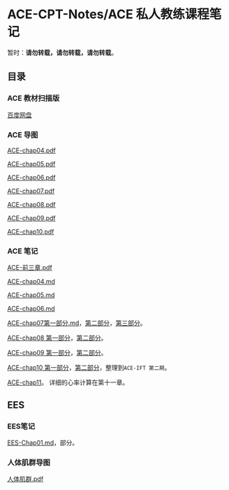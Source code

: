 # ACE-CPT-Notes/ACE 私人教练课程笔记

暂时：**请勿转载，请勿转载，请勿转载**。

## 目录

### ACE 教材扫描版
[百度网盘](https://pan.baidu.com/s/1wOUXhn3AoFnvhbcqRHJqyg)


### ACE 导图

[ACE-chap04.pdf](Mindmap/ACE-chap04.pdf)

[ACE-chap05.pdf](Mindmap/ACE-chap05.pdf)

[ACE-chap06.pdf](Mindmap/ACE-chap06.pdf)

[ACE-chap07.pdf](Mindmap/ACE-chap07.pdf)

[ACE-chap08.pdf](Mindmap/ACE-chap08.pdf)

[ACE-chap09.pdf](Mindmap/ACE-chap09.pdf)

[ACE-chap10.pdf](Mindmap/ACE-chap10.pdf)



### ACE 笔记

[ACE-前三章.pdf](ACE-Notes/ACE-前三章.pdf)

[ACE-chap04.md](ACE-Notes/ACE-chap04.md)

[ACE-chap05.md](ACE-Notes/ACE-chap05.md)

[ACE-chap06.md](ACE-Notes/ACE-chap06.md)

[ACE-chap07第一部分.md](ACE-Notes/ACE-chap07-1.md)，[第二部分](ACE-Notes/ACE-chap07-2.md)，[第三部分](ACE-Notes/ACE-chap07-3.md)。

[ACE-chap08 第一部分](ACE-Notes/ACE-chap08-1.md)，[第二部分](ACE-Notes/ACE-chap08-2.md)。

[ACE-chap09 第一部分](ACE-Notes/ACE-chap09-1.md)，[第二部分](ACE-Notes/ACE-chap09-2.md)。


[ACE-chap10 第一部分](ACE-Notes/ACE-chap10-1.md)，[第二部分](ACE-Notes/ACE-chap10-2.md)，整理到`ACE-IFT 第二期`。

[ACE-chap11](ACE-Notes/ACE-chap11.md)。
详细的心率计算在第十一章。

## EES

### EES笔记

[EES-Chap01.md](EES-Notes/EES-Chap01.md)，部分。

### 人体肌群导图

[人体肌群.pdf](EES-Notes/人体肌群.pdf)



### 